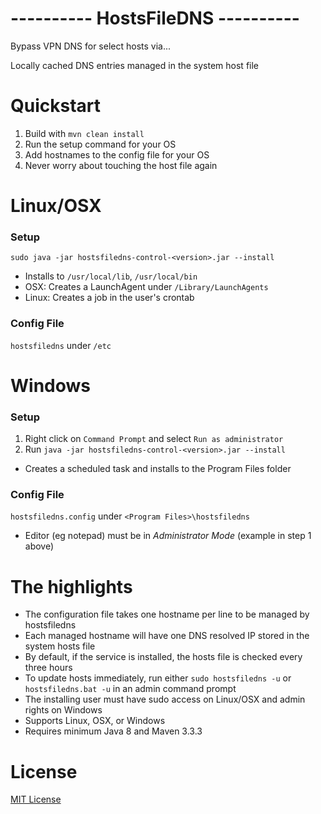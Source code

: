 ---------- HostsFileDNS ----------
=

Bypass VPN DNS for select hosts via...

  Locally cached DNS entries managed in the system host file


# Quickstart

1. Build with `mvn clean install`
2. Run the setup command for your OS
3. Add hostnames to the config file for your OS
4. Never worry about touching the host file again

# Linux/OSX

### Setup

`sudo java -jar hostsfiledns-control-<version>.jar --install`

* Installs to `/usr/local/lib`, `/usr/local/bin`
* OSX: Creates a LaunchAgent under `/Library/LaunchAgents`
* Linux: Creates a job in the user's crontab

### Config File
`hostsfiledns` under `/etc`

# Windows

### Setup

1. Right click on `Command Prompt` and select `Run as administrator`
2. Run `java -jar hostsfiledns-control-<version>.jar --install`

 * Creates  a scheduled task and installs to the Program Files folder

### Config File
`hostsfiledns.config` under `<Program Files>\hostsfiledns`

* Editor (eg notepad) must be in _Administrator Mode_ (example in step 1 above)

# The highlights

* The configuration file takes one hostname per line to be managed by hostsfiledns
* Each managed hostname will have one DNS resolved IP stored in the system hosts file
* By default, if the service is installed, the hosts file is checked every three hours
* To update hosts immediately, run either `sudo hostsfiledns -u` or `hostsfiledns.bat -u` in an admin command prompt
* The installing user must have sudo access on Linux/OSX and admin rights on Windows
* Supports Linux, OSX, or Windows
* Requires minimum Java 8 and Maven 3.3.3


# License
 [MIT License](http://www.opensource.org/licenses/mit-license.php)

